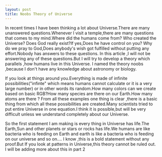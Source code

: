 ```yaml
---
layout: post
title: Noobs Theory of Universe
---
```

In recent times I have been thinking a lot about Universe.There are many unanswered questions.Whenever I visit a temple,there are many questions that comes to my mind.Where did the humans come from? Who created the Universe? Does God really exist?If yes,Does he have control on you?  Why do we pray to God,Does anybody's wish got fulfilled without putting any effort.Nobody has answers to these questions. In this article ,I will not be answering any of these questions.But I will try to develop a theory which parallels ,how humans live in this Universe. I named the theory noobs ,because I don't have any knowledge about astronomy or biology.

If you look at things around you.Everything is made of infinite possibilities("infinte" which means humans cannot calculate or it is a very large number) or in other words its random.How many colors can we create based on basic RGB?How many species are there on our  Earth.How many atoms are there ? From all these examples one thing is clear ,there is a basic thing  from which all these possibilities are created.Many scientists tried to put entire Universe in one equation.I think it is possible,but will be very difficult unless we understand completely about our Universe.

So the first statement I am making is every thing in Universe has life.The Earth,Sun and other planets or stars or rocks has life.We humans are like bacteria who is feeding on Earth and earth is like a bacteria who is feeding on our universe and so on.... I know ,this is a bold statement without any proof.But If you look at patterns in Universe,this theory cannot be ruled out.
I will be adding more about this in part 2
